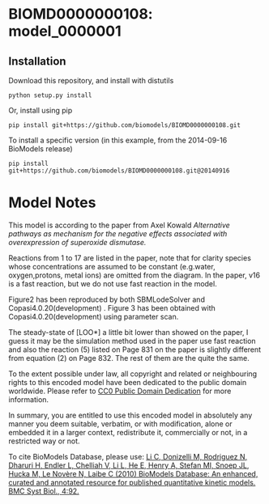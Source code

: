 # BIOMD0000000108: model_0000001

## Installation

Download this repository, and install with distutils

`python setup.py install`

Or, install using pip

`pip install git+https://github.com/biomodels/BIOMD0000000108.git`

To install a specific version (in this example, from the 2014-09-16 BioModels release)

`pip install git+https://github.com/biomodels/BIOMD0000000108.git@20140916`


# Model Notes


This model is according to the paper from Axel Kowald _Alternative pathways as
mechanism for the negative effects associated with overexpression of
superoxide dismutase._

Reactions from 1 to 17 are listed in the paper, note that for clarity species
whose concentrations are assumed to be constant (e.g.water, oxygen,protons,
metal ions) are omitted from the diagram. In the paper, v16 is a fast
reaction, but we do not use fast reaction in the model.

Figure2 has been reproduced by both SBMLodeSolver and
Copasi4.0.20(development) . Figure 3 has been obtained with
Copasi4.0.20(development) using parameter scan.

The steady-state of [LOO*] a little bit lower than showed on the paper, I
guess it may be the simulation method used in the paper use fast reaction and
also the reaction (5) listed on Page 831 on the paper is slightly different
from equation (2) on Page 832. The rest of them are the quite the same.

  

To the extent possible under law, all copyright and related or neighbouring
rights to this encoded model have been dedicated to the public domain
worldwide. Please refer to [CC0 Public Domain
Dedication](http://creativecommons.org/publicdomain/zero/1.0/) for more
information.

In summary, you are entitled to use this encoded model in absolutely any
manner you deem suitable, verbatim, or with modification, alone or embedded it
in a larger context, redistribute it, commercially or not, in a restricted way
or not.

  

To cite BioModels Database, please use: [Li C, Donizelli M, Rodriguez N,
Dharuri H, Endler L, Chelliah V, Li L, He E, Henry A, Stefan MI, Snoep JL,
Hucka M, Le Novère N, Laibe C (2010) BioModels Database: An enhanced, curated
and annotated resource for published quantitative kinetic models. BMC Syst
Biol., 4:92.](http://www.ncbi.nlm.nih.gov/pubmed/20587024)


